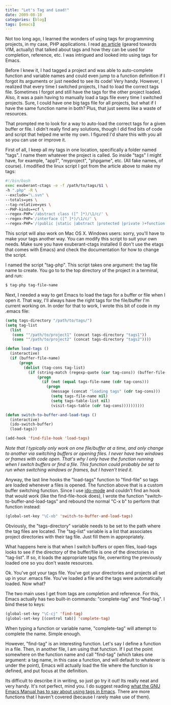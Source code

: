 ```yaml
---
title: "Let's Tag and Load!"
date: 2009-08-18
categories: [blog]
tags: [emacs]
---
```

Not too long ago, I learned the wonders of using tags for programming projects, in my case, PHP applications. I read [an article](http://weierophinney.net/matthew/archives/134-exuberant-ctags-with-PHP-in-Vim.html) (geared towards VIM, actually) that talked about tags and how they can be used for completion, reference, etc. I was intrigued and looked into using tags for Emacs.
<!--more-->
Before I knew it, I had tagged a project and was able to auto-complete function and variable names and could even jump to a function definition if I forgot its arguments or just needed to see its code! Very handy. However, I realized that every time I switched projects, I had to load the correct tags file. Sometimes I forgot and still have the tags for the other project loaded. Also, it was a pain having to manually load a tags file every time I switched projects. Sure, I could have one big tags file for all projects, but what if I have the same function name in both? Plus, that just seems like a waste of resources.

That prompted me to look for a way to auto-load the correct tags for a given buffer or file. I didn't really find any solutions, though I did find bits of code and script that helped me write my own. I figured I'd share this with you all so you can use or improve it.

First of all, I keep all my tags in one location, specifically a folder named "tags". I name them whatever the project is called. So inside "tags" I might have, for example, "app1", "myproject", "phpgame", etc. (All fake names, of course). I modified the linux script I got from the article above to make my tags:

```bash
#!/bin/bash
exec exuberant-ctags -e -f /path/to/tags/$1 \
-h ".php" -R \
--exclude="\.svn" \
--totals=yes \
--tag-relative=yes \
--PHP-kinds=+cf \
--regex-PHP='/abstract class ([^ ]*)/\1/c/' \
--regex-PHP='/interface ([^ ]*)/\1/c/' \
--regex-PHP='/(public |static |abstract |protected |private )+function ([^ (]*)/\2/f/'
```

This script will also work on Mac OS X. Windows users: sorry, you'll have to make your tags another way. You can modify this script to suit your own needs. Make sure you have exuberant-ctags installed (I don't use the etags that comes with Emacs) and check the documentation for how to change the script.

I named the script "tag-php". This script takes one argument: the tag file name to create. You go to to the top directory of the project in a terminal, and run:

```bash
$ tag-php tag-file-name
```

Next, I needed a way to get Emacs to load the tags for a buffer or file when I open it. That way, I'll always have the right tags for the file/buffer I'm current working on. In order for that to work, I wrote this bit of code in my .emacs file:

```cl
(setq tags-directory "/path/to/tags/")
(setq tag-list
  (list
   (cons '"/path/to/project1" (concat tags-directory "tags1"))
   (cons '"/path/to/project2" (concat tags-directory "tags2"))))

(defun load-tags ()
  (interactive)
  (if (buffer-file-name)
      (progn
        (dolist (tag-cons tag-list)
          (if (string-match (regexp-quote (car tag-cons)) (buffer-file-name))
              (progn
                (if (not (equal tags-file-name (cdr tag-cons)))
                  (progn
                    (message (concat "loading tags" (cdr tag-cons)))
                    (setq tags-file-name nil)
                    (setq tags-table-list nil)
                    (visit-tags-table (cdr tag-cons))))))))))

(defun switch-to-buffer-and-load-tags ()
  (interactive)
  (ido-switch-buffer)
  (load-tags))

(add-hook 'find-file-hook 'load-tags)
```

*Note that I typically only work on one file/buffer at a time, and only change to another via switching buffers or opening files. I never have two windows or frames with code open. That's why I only have the function running when I switch buffers or find a file. This function could probably be set to run when switching windows or frames, but I haven't tried it.*

Anyway, the last line hooks the "load-tags" function to "find-file" so tags are loaded whenever a files is opened. The function above that is a custom buffer switching function. Since I use [ido-mode](http://www.emacswiki.org/emacs/InteractivelyDoThings) and couldn't find an hook that would work (like the find-file-hook does), I wrote the function "switch-to-buffer-and-load-tags" and rebound the normal "C-x b" to perform that function instead:

```cl
(global-set-key "\C-xb" 'switch-to-buffer-and-load-tags)
```

Obviously, the "tags-directory" variable needs to be set to the path where the tag files are located. The "tag-list" variable is a list that associates project directories with their tag file. Just fill them in appropriately.

What happens here is that when I switch buffers or open files, load-tags looks to see if the directory of the buffer/file is one of the directories in "tag-list". If so, it loads the appropriate tags file, overwriting the previously loaded one so you don't waste resources.

Ok. You've got your tags file. You've got your directories and projects all set up in your .emacs file. You've loaded a file and the tags were automatically loaded. Now what?

The two main uses I get from tags are completion and reference. For this, Emacs actually has two built-in commands: "complete-tag" and "find-tag". I bind these to keys:

```cl
(global-set-key "\C-cj" 'find-tag)
(global-set-key [(control tab)] 'complete-tag)
```

When typing a function or variable name, "complete-tag" will attempt to complete the name. Simple enough.

However, "find-tag" is an interesting function. Let's say I define a function in a file. Then, in another file, I am using that function. If I put the point somewhere on the function name and call "find-tag" (which takes one argument: a tag name, in this case a function, and will default to whatever is under the point), Emacs will actually load the file where the function is defined, and put focus at the definition.

Its difficult to describe it in writing, so just go try it out! Its really neat and very handy. It's not perfect, mind you. I do suggest reading [what the GNU Emacs Manual has to say about using tags in Emacs](http://www.gnu.org/software/emacs/manual/html_node/emacs/Tags.html#Tags). There are more functions that I haven't covered (because I rarely make use of them).
